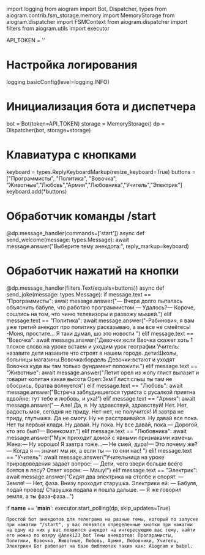 import logging
from aiogram import Bot, Dispatcher, types
from aiogram.contrib.fsm_storage.memory import MemoryStorage
from aiogram.dispatcher import FSMContext
from aiogram.dispatcher import filters
from aiogram.utils import executor

API_TOKEN = ''

# Настройка логирования
logging.basicConfig(level=logging.INFO)

# Инициализация бота и диспетчера
bot = Bot(token=API_TOKEN)
storage = MemoryStorage()
dp = Dispatcher(bot, storage=storage)

# Клавиатура с кнопками
keyboard = types.ReplyKeyboardMarkup(resize_keyboard=True)
buttons = ["Программисты", "Политика", "Вовочка", "Животные","Любовь","Армия","Любовника","Учитель","Электрик"]
keyboard.add(*buttons)

# Обработчик команды /start
@dp.message_handler(commands=['start'])
async def send_welcome(message: types.Message):
    await message.answer("Выберите тему анекдота:", reply_markup=keyboard)

# Обработчик нажатий на кнопки
@dp.message_handler(filters.Text(equals=buttons))
async def send_joke(message: types.Message):
    if message.text == "Программисты":
        await message.answer("— Вчера долго пыталась объяснить бабуле, что работаю программистом.— Удалось?— Короче, сошлись на том, что чиню телевизоры и развожу мышей.")
    elif message.text == "Политика":
        await message.answer("-Рабинович, я вам уже третий анекдот про политику расказываю, а вы все не смеётесь! -Моня, простите... Я таки думал, шо это новости ")
    elif message.text == "Вовочка":
        await message.answer("Девочки:если Ввочка скажет хоть 1 плохое слово на уроке встаем и уходим урок географии  Учитель: назавите дети назавите что строят в нашем городе. дети:Школы, больницы магазины.Вовочка:бордель Девочки:встают и уходят Вовочка:куда вы там только фундамент положили.")
    elif message.text == "Животные":
        await message.answer("Летит орел из жопу глист вылазит и говарит копитан какая высота Орел:3км Глист:слыш ты там не обосрись, братва волнуется")
    elif message.text == "Любовь":
        await message.answer("Встреча заблудившегося туриста с русалкой приятна вдвойне: тут тебе и любовь, и уха!")
    elif message.text == "Армия":
        await message.answer("— Але! Да, я. Ну здравствуй, здравствуй! Нет. Нет, радость моя, сегодня не приду. Нет-нет, не получится! И завтра не приду, глупышка. Да не смогу. Ну не расстраивайся. Ну давай все пока. Нет ты первый клади. Ну давай. Ну пока. Ну все давай, пока.— Дорогой, кто это был?— Военкомат.")
    elif message.text == "Любовника":
        await message.answer("Муж приходит домой с явными признаками измены. Жена:— Ну хорошо! Я завтра тоже…— Не смей, дура!— Это почему же?— Когда я — значит мы их, а если ты — то они нас! ")
    elif message.text == "Учитель":
        await message.answer("Учительница на уроке природоведения задает вопрос: — Дети, чего звери больше всего боятся в лесу? Ответ хором: — Машу!")
    elif message.text == "Электрик":
        await message.answer("Сидят два электрика на столбе и спорят. — Земля! — Нет, фаза. Внизу проходит старушка. Электрики ей: — Бабуля, подай провод! Старушка подала и пошла дальше. — Я же говорил земля, а ты фаза-фаза…")
        
if __name__ == '__main__':
    executor.start_polling(dp, skip_updates=True)

    Простой бот анекдотов для телеграма на разные темы, который по запуске при нажатии "/start", у вас появятся определенные кнопки при нажатии на одну из них у вас появится анекдот на интересующию вас тему, найти его можно по юзеру @Anek123_bot Темы анекдотов: Прогарамисты, Политики, Вовочка, Животные, Любовь, Армия, Любовники, Учитель, Электрики Бот работает на базе библиотек таких как: Aiogram и babel.
